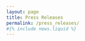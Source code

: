 ```yaml
---
layout: page
title: Press Releases
permalink: /press_releases/
#{% include news.liquid %}
---
```



